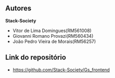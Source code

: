 ## Autores
**Stack-Society** 
- Vitor de Lima Domingues(RM561008)
- Giovanni Romano Provazi(RM560434)
- João Pedro Vieira de Morais(RM56257)

## Link do repositório

- https://github.com/Stack-Society/Gs_frontend